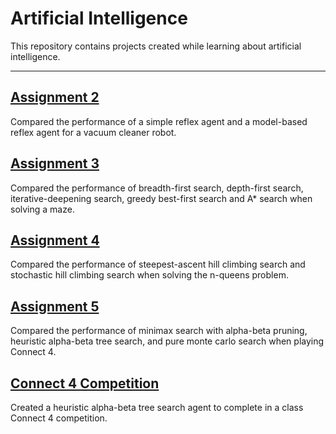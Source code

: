 # Artificial Intelligence

This repository contains projects created while learning about artificial intelligence.

<hr/>

## [Assignment 2](https://github.com/kirkwat/artificial-intelligence/blob/main/assignment_2/Assignment_2.ipynb)

Compared the performance of a simple reflex agent and a model-based reflex agent for a vacuum cleaner robot.

## [Assignment 3](https://github.com/kirkwat/artificial-intelligence/blob/main/assignment_3/Assignment_3.ipynb)

Compared the performance of breadth-first search, depth-first search, iterative-deepening search, greedy best-first search and A* search when solving a maze. 

## [Assignment 4](https://github.com/kirkwat/artificial-intelligence/blob/main/assignment_4/n_queens.ipynb)

Compared the performance of steepest-ascent hill climbing search and stochastic hill climbing search when solving the n-queens problem. 

## [Assignment 5](https://github.com/kirkwat/artificial-intelligence/blob/main/assignment_5/assignment_connect4.ipynb)

Compared the performance of minimax search with alpha-beta pruning, heuristic alpha-beta tree search, and pure monte carlo search when playing Connect 4.

## [Connect 4 Competition](https://github.com/kirkwat/artificial-intelligence/tree/main/connect4_comp)

Created a heuristic alpha-beta tree search agent to complete in a class Connect 4 competition.
